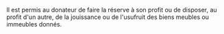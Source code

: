   
 Il est permis au donateur de faire la réserve à son profit ou de disposer, au profit d'un autre, de la jouissance ou de l'usufruit des biens meubles ou immeubles donnés.  

  
